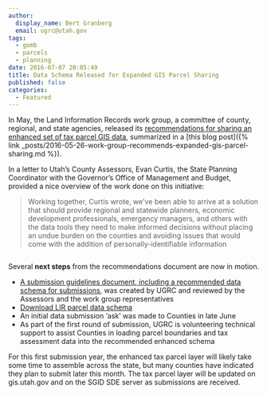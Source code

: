 ```yaml
---
author:
  display_name: Bert Granberg
  email: ugrc@utah.gov
tags:
  - gomb
  - parcels
  - planning
date: 2016-07-07 20:05:49
title: Data Schema Released for Expanded GIS Parcel Sharing
published: false
categories:
  - Featured
---
```


In May, the Land Information Records work group, a committee of county, regional, and state agencies, released its [recommendations for sharing an enhanced set of tax parcel GIS data](https://drive.google.com/file/d/1E3ks5ndjMKiZqS5b7N6a3_1paJK0jHi_), summarized in a [this blog post]({% link _posts/2016-05-26-work-group-recommends-expanded-gis-parcel-sharing.md %}).

In a letter to Utah’s County Assessors, Evan Curtis, the State Planning Coordinator with the Governor’s Office of Management and Budget, provided a nice overview of the work done on this initiative:

> Working together, Curtis wrote, we've been able to arrive at a solution that should provide regional and statewide planners, economic development professionals, emergency managers, and others with the data tools they need to make informed decisions without placing an undue burden on the counties and avoiding issues that would come with the addition of personally-identifiable information

<a href="https://docs.google.com/a/utah.gov/document/d/1pNqjCeF_3NZjNnBGqQ3EqliMkVaWtAbybn1eZ4gt038/edit?usp=sharing "><img src="{% link images/taxparcelschema_thumb.png %}" alt="" title="Expanded Parcel Data Sharing, Implementation Guidelines" class="inline-text-right" loading="lazy" /></a>

Several **next steps** from the recommendations document are now in motion.

- [A submission guidelines document, including a recommended data schema for submissions](https://drive.google.com/file/d/1E40YeeN6zCSaTz9N3ohWMfV-3fEBofAW), was created by UGRC and reviewed by the Assessors and the work group representatives
- [Download LIR parcel data schema](https://drive.google.com/a/utah.gov/uc?id=1E07b5rwBmAl8nvyn0ETUR-wVPYSdo9oB&export=download)
- An initial data submission ‘ask’ was made to Counties in late June
- As part of the first round of submission, UGRC is volunteering technical support to assist Counties in loading parcel boundaries and tax assessment data into the recommended enhanced schema

For this first submission year, the enhanced tax parcel layer will likely take some time to assemble across the state, but many counties have indicated they plan to submit later this month. The tax parcel layer will be updated on gis.utah.gov and on the SGID SDE server as submissions are received.
